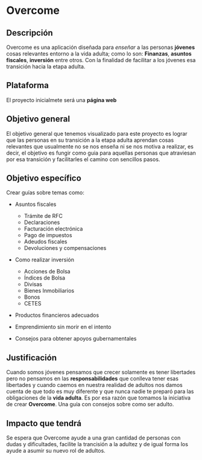 # Overcome

## Descripción
Overcome es una aplicación diseñada para *enseñar* a las personas **jóvenes** cosas relevantes entorno a la vida adulta; como lo son: **Finanzas**, **asuntos fiscales**, **inversión** entre otros. Con la finalidad de facilitar a los jóvenes esa transición hacia la etapa adulta.

## Plataforma
El proyecto inicialmete será una __página web__

## Objetivo general
El objetivo general que tenemos visualizado para este proyecto es lograr que las personas en su transición a la etapa adulta aprendan cosas relevantes que usualmente no se nos enseña ni se nos motiva a realizar, es decir, el objetivo es fungir como guia para aquellas personas que atraviesan por esa transición y facilitarles el camino con sencillos pasos.

## Objetivo específico
Crear guías sobre temas como:
* Asuntos fiscales
    * Trámite de RFC
    * Declaraciones
    * Facturación electrónica
    * Pago de impuestos
    * Adeudos fiscales
    * Devoluciones y compensaciones

* Como realizar inversión
    * Acciones de Bolsa
    * Índices de Bolsa
    * Divisas
    * Bienes Inmobiliarios
    * Bonos
    * CETES

* Productos financieros adecuados
* Emprendimiento sin morir en el intento
* Consejos para obtener apoyos gubernamentales

## Justificación
Cuando somos jóvenes pensamos que crecer solamente es tener libertades pero no pensamos en las **responsabilidades** que conlleva tener esas libertades y cuando caemos en nuestra realidad de adultos nos damos cuenta de que todo es muy diferente y que nunca nadie te preparó para las obligaciones de la **vida adulta**. Es por esa razón que tomamos la iniciativa de crear **Overcome**. Una guía con consejos sobre como ser adulto.

## Impacto que tendrá
Se espera que Overcome ayude a una gran cantidad de personas con dudas y dificultades, facilite la trancisión a la adultez y de igual forma los ayude a asumir su nuevo rol de adultos.
